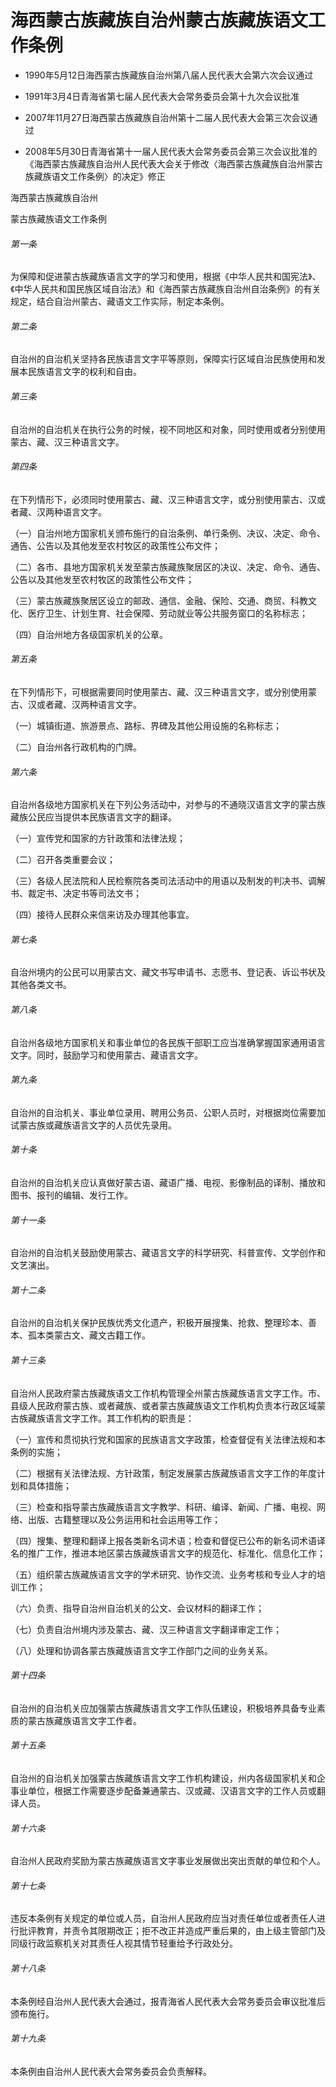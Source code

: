 # 海西蒙古族藏族自治州蒙古族藏族语文工作条例

- 1990年5月12日海西蒙古族藏族自治州第八届人民代表大会第六次会议通过

- 1991年3月4日青海省第七届人民代表大会常务委员会第十九次会议批准

- 2007年11月27日海西蒙古族藏族自治州第十二届人民代表大会第三次会议通过

- 2008年5月30日青海省第十一届人民代表大会常务委员会第三次会议批准的《海西蒙古族藏族自治州人民代表大会关于修改〈海西蒙古族藏族自治州蒙古族藏族语文工作条例〉的决定》修正

<!-- INFO END -->

海西蒙古族藏族自治州

蒙古族藏族语文工作条例

###### 第一条

为保障和促进蒙古族藏族语言文字的学习和使用，根据《中华人民共和国宪法》、《中华人民共和国民族区域自治法》和《海西蒙古族藏族自治州自治条例》的有关规定，结合自治州蒙古、藏语文工作实际，制定本条例。

###### 第二条

自治州的自治机关坚持各民族语言文字平等原则，保障实行区域自治民族使用和发展本民族语言文字的权利和自由。

###### 第三条

自治州的自治机关在执行公务的时候，视不同地区和对象，同时使用或者分别使用蒙古、藏、汉三种语言文字。

###### 第四条

在下列情形下，必须同时使用蒙古、藏、汉三种语言文字，或分别使用蒙古、汉或者藏、汉两种语言文字。

（一）自治州地方国家机关颁布施行的自治条例、单行条例、决议、决定、命令、通告、公告以及其他发至农村牧区的政策性公布文件；

（二）各市、县地方国家机关发至蒙古族藏族聚居区的决议、决定、命令、通告、公告以及其他发至农村牧区的政策性公布文件；

（三）蒙古族藏族聚居区设立的邮政、通信、金融、保险、交通、商贸、科教文化、医疗卫生、计划生育、社会保障、劳动就业等公共服务窗口的名称标志；

（四）自治州地方各级国家机关的公章。

###### 第五条

在下列情形下，可根据需要同时使用蒙古、藏、汉三种语言文字，或分别使用蒙古、汉或者藏、汉两种语言文字。

（一）城镇街道、旅游景点、路标、界碑及其他公用设施的名称标志；

（二）自治州各行政机构的门牌。

###### 第六条

自治州各级地方国家机关在下列公务活动中，对参与的不通晓汉语言文字的蒙古族藏族公民应当提供本民族语言文字的翻译。

（一）宣传党和国家的方针政策和法律法规；

（二）召开各类重要会议；

（三）各级人民法院和人民检察院各类司法活动中的用语以及制发的判决书、调解书、裁定书、决定书等司法文书；

（四）接待人民群众来信来访及办理其他事宜。

###### 第七条

自治州境内的公民可以用蒙古文、藏文书写申请书、志愿书、登记表、诉讼书状及其他各类文书。

###### 第八条

自治州各级地方国家机关和事业单位的各民族干部职工应当准确掌握国家通用语言文字。同时，鼓励学习和使用蒙古、藏语言文字。

###### 第九条

自治州的自治机关、事业单位录用、聘用公务员、公职人员时，对根据岗位需要加试蒙古族或藏族语言文字的人员优先录用。

###### 第十条

自治州的自治机关应认真做好蒙古语、藏语广播、电视、影像制品的译制、播放和图书、报刊的编辑、发行工作。

###### 第十一条

自治州的自治机关鼓励使用蒙古、藏语言文字的科学研究、科普宣传、文学创作和文艺演出。

###### 第十二条

自治州的自治机关保护民族优秀文化遗产，积极开展搜集、抢救、整理珍本、善本、孤本类蒙古文、藏文古籍工作。

###### 第十三条

自治州人民政府蒙古族藏族语文工作机构管理全州蒙古族藏族语言文字工作。市、县级人民政府蒙古族、或者藏族、或者蒙古族藏族语文工作机构负责本行政区域蒙古族藏族语言文字工作。其工作机构的职责是：

（一）宣传和贯彻执行党和国家的民族语言文字政策，检查督促有关法律法规和本条例的实施；

（二）根据有关法律法规、方针政策，制定发展蒙古族藏族语言文字工作的年度计划和具体措施；

（三）检查和指导蒙古族藏族语言文字教学、科研、编译、新闻、广播、电视、网络、出版、古籍整理以及公务运用和社会运用等工作；

（四）搜集、整理和翻译上报各类新名词术语；检查和督促已公布的新名词术语译名的推广工作，推进本地区蒙古族藏族语言文字的规范化、标准化、信息化工作；

（五）组织蒙古族藏族语言文字的学术研究、协作交流、业务考核和专业人才的培训工作；

（六）负责、指导自治州自治机关的公文、会议材料的翻译工作；

（七）负责自治州境内涉及蒙古、藏、汉三种语言文字翻译审定工作；

（八）处理和协调各蒙古族藏族语言文字工作部门之间的业务关系。

###### 第十四条

自治州的自治机关应加强蒙古族藏族语言文字工作队伍建设，积极培养具备专业素质的蒙古族藏族语言文字工作者。

###### 第十五条

自治州的自治机关加强蒙古族藏族语言文字工作机构建设，州内各级国家机关和企事业单位，根据工作需要逐步配备兼通蒙古、汉或藏、汉语言文字的工作人员或翻译人员。

###### 第十六条

自治州人民政府奖励为蒙古族藏族语言文字事业发展做出突出贡献的单位和个人。

###### 第十七条

违反本条例有关规定的单位或人员，自治州人民政府应当对责任单位或者责任人进行批评教育，并责令其限期改正；拒不改正并造成严重后果的，由上级主管部门及同级行政监察机关对其责任人视其情节轻重给予行政处分。

###### 第十八条

本条例经自治州人民代表大会通过，报青海省人民代表大会常务委员会审议批准后颁布施行。

###### 第十九条

本条例由自治州人民代表大会常务委员会负责解释。
